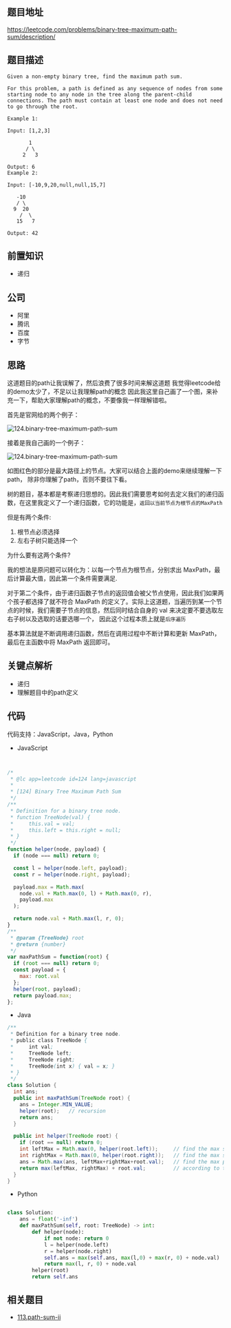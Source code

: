 
## 题目地址
https://leetcode.com/problems/binary-tree-maximum-path-sum/description/

## 题目描述

```
Given a non-empty binary tree, find the maximum path sum.

For this problem, a path is defined as any sequence of nodes from some starting node to any node in the tree along the parent-child connections. The path must contain at least one node and does not need to go through the root.

Example 1:

Input: [1,2,3]

       1
      / \
     2   3

Output: 6
Example 2:

Input: [-10,9,20,null,null,15,7]

   -10
   / \
  9  20
    /  \
   15   7

Output: 42
```

## 前置知识

- 递归

## 公司

- 阿里
- 腾讯
- 百度
- 字节

## 思路

 这道题目的path让我误解了，然后浪费了很多时间来解这道题
 我觉得leetcode给的demo太少了，不足以让我理解path的概念
 因此我这里自己画了一个图，来补充一下，帮助大家理解path的概念，不要像我一样理解错啦。

 首先是官网给的两个例子：

 ![124.binary-tree-maximum-path-sum](https://tva1.sinaimg.cn/large/007S8ZIlly1ghluaht4drj30kh07pq3p.jpg)

  接着是我自己画的一个例子：

 ![124.binary-tree-maximum-path-sum](https://tva1.sinaimg.cn/large/007S8ZIlly1ghluai4m6dj30hu0cdq46.jpg)

如图红色的部分是最大路径上的节点。大家可以结合上面的demo来继续理解一下path， 除非你理解了path，否则不要往下看。

 
 树的题目，基本都是考察递归思想的。因此我们需要思考如何去定义我们的递归函数，在这里我定义了一个递归函数，它的功能是，`返回以当前节点为根节点的MaxPath`
 
但是有两个条件:

1.  根节点必须选择
2.  左右子树只能选择一个

为什么要有这两个条件?

我的想法是原问题可以转化为：以每一个节点为根节点，分别求出 MaxPath，最后计算最大值，因此第一个条件需要满足.

对于第二个条件，由于递归函数子节点的返回值会被父节点使用，因此我们如果两个孩子都选择了就不符合 MaxPath 的定义了。实际上这道题，当遍历到某一个节点的时候，我们需要子节点的信息，然后同时结合自身的 val 来决定要不要选取左右子树以及选取的话要选哪一个， 因此这个过程本质上就是`后序遍历`

基本算法就是不断调用递归函数，然后在调用过程中不断计算和更新 MaxPath，最后在主函数中将 MaxPath 返回即可。

## 关键点解析

- 递归
- 理解题目中的path定义

## 代码

代码支持：JavaScript，Java，Python

- JavaScript

```js


/*
 * @lc app=leetcode id=124 lang=javascript
 *
 * [124] Binary Tree Maximum Path Sum
 */
/**
 * Definition for a binary tree node.
 * function TreeNode(val) {
 *     this.val = val;
 *     this.left = this.right = null;
 * }
 */
function helper(node, payload) {
  if (node === null) return 0;

  const l = helper(node.left, payload);
  const r = helper(node.right, payload);

  payload.max = Math.max(
    node.val + Math.max(0, l) + Math.max(0, r),
    payload.max
  );

  return node.val + Math.max(l, r, 0);
}
/**
 * @param {TreeNode} root
 * @return {number}
 */
var maxPathSum = function(root) {
  if (root === null) return 0;
  const payload = {
    max: root.val
  };
  helper(root, payload);
  return payload.max;
};
```

- Java

```java
/**
 * Definition for a binary tree node.
 * public class TreeNode {
 *     int val;
 *     TreeNode left;
 *     TreeNode right;
 *     TreeNode(int x) { val = x; }
 * }
 */
class Solution {
  int ans;
  public int maxPathSum(TreeNode root) {
    ans = Integer.MIN_VALUE;
    helper(root);   // recursion
    return ans;
  }

  public int helper(TreeNode root) {
    if (root == null) return 0;
    int leftMax = Math.max(0, helper(root.left));     // find the max sub-path sum in left sub-tree
    int rightMax = Math.max(0, helper(root.right));   // find the max sub-path sum in right sub-tree
    ans = Math.max(ans, leftMax+rightMax+root.val);   // find the max path sum at current node
    return max(leftMax, rightMax) + root.val;         // according to the definition of path, the return value of current node can only be that the sum of current node value plus either left or right max path sum.
  }
}
```

- Python

```py

class Solution:
    ans = float('-inf')
    def maxPathSum(self, root: TreeNode) -> int:
        def helper(node):
            if not node: return 0
            l = helper(node.left)
            r = helper(node.right)
            self.ans = max(self.ans, max(l,0) + max(r, 0) + node.val)
            return max(l, r, 0) + node.val
        helper(root)
        return self.ans
 ```

## 相关题目
- [113.path-sum-ii](./113.path-sum-ii.md)

